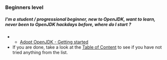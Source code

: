 ### Beginners level

##### I'm a student / progressional beginner, new to OpenJDK, want to learn, never been to OpenJDK hackdays before, where do I start ?

- * [Adopt OpenJDK - Getting started](adopt-openjdk-getting-started/adopt_openjdk_-_getting_started.md)
- If you are done, take a look at the [Table of Content](http://neomatrix369.gitbooks.io/adoptopenjdk-getting-started-kit/content/) to see if you have not tried anything from the list.
